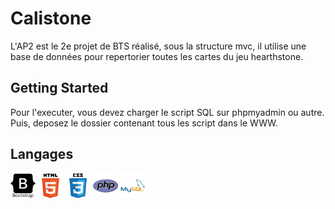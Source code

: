 # Calistone

L'AP2 est le 2e projet de BTS réalisé, sous la structure mvc, il utilise une base de données pour repertorier toutes les cartes du jeu hearthstone.

## Getting Started

Pour l'executer, vous devez charger le script SQL sur phpmyadmin ou autre.
Puis, deposez le dossier contenant tous les script dans le WWW.

## Langages

<img src="https://raw.githubusercontent.com/devicons/devicon/master/icons/bootstrap/bootstrap-plain-wordmark.svg" alt="bootstrap" width="40" height="40"/>
<img src="https://raw.githubusercontent.com/devicons/devicon/master/icons/html5/html5-original-wordmark.svg" alt="html5" width="40" height="40"/>
<img src="https://raw.githubusercontent.com/devicons/devicon/master/icons/css3/css3-original-wordmark.svg" alt="css3" width="40" height="40"/>
<img src="https://raw.githubusercontent.com/devicons/devicon/master/icons/php/php-original.svg" alt="php" width="40" height="40"/>
<img src="https://raw.githubusercontent.com/devicons/devicon/master/icons/mysql/mysql-original-wordmark.svg" alt="mysql" width="40" height="40"/>
